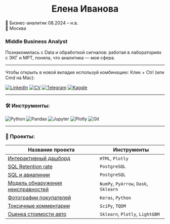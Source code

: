 <h1 align="center">Елена Иванова</h1>

📅 Бизнес-аналитик 08.2024 – н.в.  
📍 Москва 

### Middle Business Analyst

Познакомилась с Data и обработкой сигналов: работая в лабораториях с ЭКГ и МРТ, поняла, что аналитика — моя сфера.

---
Чтобы открыть в новой вкладке используй комбинацию: Клик + Ctrl (или Cmd на Mac):

[![LinkedIn](https://img.shields.io/badge/LinkedIn-0077B5?style=flat-square&logo=linkedin&logoColor=white)](https://www.linkedin.com/in/elena-ivanova-7864272b5/)
[![CV](https://img.shields.io/badge/CV-red?style=flat-square)](https://disk.yandex.ru/i/Fp5iRHwM74rWBQ)
[![Telegram](https://img.shields.io/badge/Telegram-2CA5E0?style=flat-square&logo=telegram&logoColor=white)](https://t.me/einventions)
[![Kaggle](https://img.shields.io/badge/Kaggle-20BEFF?style=flat-square&logo=kaggle&logoColor=white)](https://www.kaggle.com/constructionhub)

---

### 🛠 Инструменты:
![Python](https://img.shields.io/badge/Python-3776AB?style=flat-square&logo=python&logoColor=white)
![Pandas](https://img.shields.io/badge/Pandas-150458?style=flat-square&logo=pandas)
![Jupyter](https://img.shields.io/badge/Jupyter-F37626?style=flat-square&logo=jupyter)
![Plotly](https://img.shields.io/badge/Plotly-3F4F75?style=flat-square&logo=plotly)
![Git](https://img.shields.io/badge/Git-F05032?style=flat-square&logo=git&logoColor=white)

---

### 📂 Проекты:

| Название проекта | Инструменты |
|------------------|-------------|
| [Интерактивный дашборд](#) | `HTML`, `Plotly` |
| [SQL Retention rate](#) | `PostgreSQL` |
| [SQL и авиалинии](#) | `PostgreSQL` |
| [Модель обнаружения неисправностей](#) | `NumPy`, `PyArrow`, `Dask`, `Sklearn` |
| [Фотографии покупателей](#) | `Keras`, `Python` |
| [Токсичные комментарии](#) | `SciPy`, `TQDM` |
| [Оценка стоимости авто](#) | `Sklearn`, `Plotly`, `LightGBM` |

<!--
**sunnyskylemon/sunnyskylemon** is a ✨ _special_ ✨ repository because its `README.md` (this file) appears on your GitHub profile.

Here are some ideas to get you started:

- 🔭 I’m currently working on ...
- 🌱 I’m currently learning ...
- 👯 I’m looking to collaborate on ...
- 🤔 I’m looking for help with ...
- 💬 Ask me about ...
- 📫 How to reach me: ...
- 😄 Pronouns: ...
- ⚡ Fun fact: ...
-->
